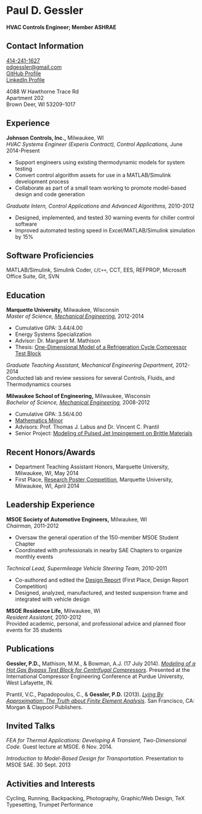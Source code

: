 # Paul D. Gessler #

**HVAC Controls Engineer; Member ASHRAE**

## Contact Information ##

[414-241-1627](tel:414-241-1627)    
[pdgessler@gmail.com](mailto:pdgessler@gmail.com)    
[GitHub Profile](https://www.github.com/pdgessler)    
[LinkedIn Profile](https://www.linkedin.com/in/pdgessler)

4088 W Hawthorne Trace Rd    
Apartment 202    
Brown Deer, WI 53209-1017

## Experience ##

**Johnson Controls, Inc.,** Milwaukee, WI    
*HVAC Systems Engineer (Experis Contract), Control Applications,* 
June 2014-Present

 - Support engineers using existing thermodynamic models for system testing
 - Convert control algorithm assets for use in a MATLAB/Simulink development process
 - Collaborate as part of a small team working to promote model-based design and code generation

*Graduate Intern, Control Applications and Advanced Algorithms,*
2010-2012

 - Designed, implemented, and tested 30 warning events for chiller control software
 - Improved automated testing speed in Excel/MATLAB/Simulink simulation by 15%

## Software Proficiencies ##

MATLAB/Simulink,
Simulink Coder,
`C`/`C++`,
CCT,
EES,
REFPROP,
Microsoft Office Suite,
Git,
SVN

## Education ##

**Marquette University,** Milwaukee, Wisconsin    
*Master of Science, [Mechanical Engineering](http://www.marquette.edu/engineering/mechanical/),*
2012-2014

 - Cumulative GPA: 3.44/4.00
 - Energy Systems Specialization
 - Advisor: Dr. Margaret M. Mathison
 - Thesis: [One-Dimensional Model of a Refrigeration Cycle Compressor Test Block](https://dl.dropboxusercontent.com/u/10724484/resume/pdg_thesis.pdf)
  
*Graduate Teaching Assistant, Mechanical Engineering Department,*
2012-2014    
Conducted lab and review sessions for several Controls, Fluids, and Thermodynamics courses

**Milwaukee School of Engineering,** Milwaukee, Wisconsin    
*Bachelor of Science, [Mechanical Engineering](http://www.msoe.edu/community/academics/mechanical-engineering-department/mechanical-engineering),*
2008-2012

 - Cumulative GPA: 3.56/4.00
 - [Mathematics Minor](http://www.msoe.edu/community/academics/minors/page/1448/mathematics-minor)
 - Advisors: Prof. Thomas J. Labus and Dr. Vincent C. Prantil
 - Senior Project: [Modeling of Pulsed Jet Impingement on Brittle Materials](https://dl.dropbox.com/u/10724484/resume/ME492_2012_Design_Report_PulseWaterJet.pdf)
      
## Recent Honors/Awards ##

 - Department Teaching Assistant Honors, Marquette University, Milwaukee, WI, May 2014   
 - First Place, [Research Poster Competition](https://dl.dropboxusercontent.com/u/10724484/resume/pdg_poster_2014.pdf), Marquette University, Milwaukee, WI, April 2014

## Leadership Experience ##

**MSOE Society of Automotive Engineers,** Milwaukee, WI    
*Chairman,* 2011-2012

 - Oversaw the general operation of the 150-member MSOE Student Chapter
 - Coordinated with professionals in nearby SAE Chapters to organize monthly events
  
*Technical Lead, Supermileage Vehicle Steering Team,* 2010-2011
 
 - Co-authored and edited the [Design Report](https://dl.dropbox.com/u/10724484/resume/MSOE_CarbonairDesignReport2011.pdf) (First Place, Design Report Competition)
 - Designed, analyzed, manufactured, and tested suspension frame and integrated with vehicle design

**MSOE Residence Life,** Milwaukee, WI     
*Resident Assistant,* 2010-2012   
Provided academic, personal, and professional advice and planned floor events for 35 students

## Publications ##

**Gessler, P.D.,** Mathison, M.M., & Bowman, A.J. (17 July 2014).
  *[Modeling of a Hot Gas Bypass Test Block for Centrifugal Compressors](https://www.conftool.com/2014Purdue/index.php/Gessler-2014-Modeling_of_a_Hot_Gas_Bypass_Test_Block_for_Centrifugal_Compressors-1549_a.pdf?page=downloadPaper&filename=Gessler-2014-Modeling_of_a_Hot_Gas_Bypass_Test_Block_for_Centrifugal_Compressors-1549_a.pdf&form_id=1549&form_version=final)*.
  Presented at the International Compressor Engineering Conference at Purdue University, West Lafayette, IN.

Prantil, V.C., Papadopoulos, C., & **Gessler, P.D.** (2013).
  *[Lying By Approximation: The Truth about Finite Element Analysis](http://www.morganclaypool.com/doi/abs/10.2200/S00503ED1V01Y201305ENG023)*.
  San Francisco, CA: Morgan & Claypool Publishers.

## Invited Talks ##

*FEA for Thermal Applications: Developing A Transient, Two-Dimensional Code.*
Guest lecture at MSOE. 6 Nov. 2014.

*Introduction to Model-Based Design for Transportation.*
Presentation to MSOE SAE. 30 Sept. 2013

## Activities and Interests ##

Cycling,
Running,
Backpacking,
Photography,
Graphic/Web Design,
TeX Typesetting,
Trumpet Performance
